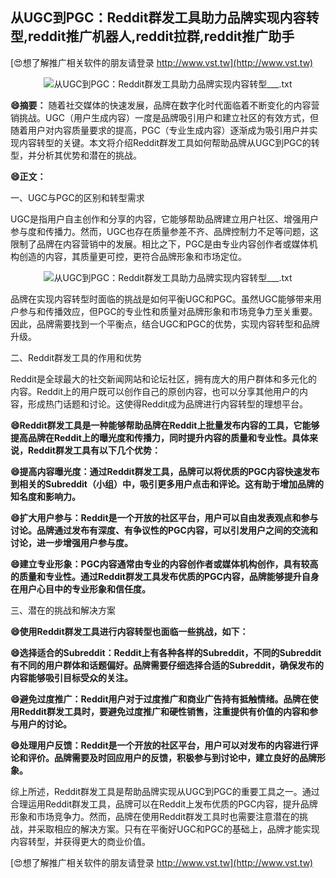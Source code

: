 ## **从UGC到PGC：Reddit群发工具助力品牌实现内容转型,reddit推广机器人,reddit拉群,reddit推广助手**

[😍想了解推广相关软件的朋友请登录 http://www.vst.tw](http://www.vst.tw)

 <center><img src="https://vst.tw/MP4/tuiguang/png/2.png" alt="从UGC到PGC：Reddit群发工具助力品牌实现内容转型___.txt"></center>

**😄摘要：**
随着社交媒体的快速发展，品牌在数字化时代面临着不断变化的内容营销挑战。UGC（用户生成内容）一度是品牌吸引用户和建立社区的有效方式，但随着用户对内容质量要求的提高，PGC（专业生成内容）逐渐成为吸引用户并实现内容转型的关键。本文将介绍Reddit群发工具如何帮助品牌从UGC到PGC的转型，并分析其优势和潜在的挑战。

**😄正文：**

一、UGC与PGC的区别和转型需求

UGC是指用户自主创作和分享的内容，它能够帮助品牌建立用户社区、增强用户参与度和传播力。然而，UGC也存在质量参差不齐、品牌控制力不足等问题，这限制了品牌在内容营销中的发展。相比之下，PGC是由专业内容创作者或媒体机构创造的内容，其质量更可控，更符合品牌形象和市场定位。

 <center><img src="https://vst.tw/MP4/tuiguang/png/6.png" alt="从UGC到PGC：Reddit群发工具助力品牌实现内容转型___.txt"></center>

品牌在实现内容转型时面临的挑战是如何平衡UGC和PGC。虽然UGC能够带来用户参与和传播效应，但PGC的专业性和质量对品牌形象和市场竞争力至关重要。因此，品牌需要找到一个平衡点，结合UGC和PGC的优势，实现内容转型和品牌升级。

二、Reddit群发工具的作用和优势

Reddit是全球最大的社交新闻网站和论坛社区，拥有庞大的用户群体和多元化的内容。Reddit上的用户既可以创作自己的原创内容，也可以分享其他用户的内容，形成热门话题和讨论。这使得Reddit成为品牌进行内容转型的理想平台。

**😄Reddit群发工具是一种能够帮助品牌在Reddit上批量发布内容的工具，它能够提高品牌在Reddit上的曝光度和传播力，同时提升内容的质量和专业性。具体来说，Reddit群发工具有以下几个优势：**

**😄提高内容曝光度：通过Reddit群发工具，品牌可以将优质的PGC内容快速发布到相关的Subreddit（小组）中，吸引更多用户点击和评论。这有助于增加品牌的知名度和影响力。**

**😄扩大用户参与：Reddit是一个开放的社区平台，用户可以自由发表观点和参与讨论。品牌通过发布有深度、有争议性的PGC内容，可以引发用户之间的交流和讨论，进一步增强用户参与度。**

**😄建立专业形象：PGC内容通常由专业的内容创作者或媒体机构创作，具有较高的质量和专业性。通过Reddit群发工具发布优质的PGC内容，品牌能够提升自身在用户心目中的专业形象和信任度。**

三、潜在的挑战和解决方案

**😄使用Reddit群发工具进行内容转型也面临一些挑战，如下：**

**😄选择适合的Subreddit：Reddit上有各种各样的Subreddit，不同的Subreddit有不同的用户群体和话题偏好。品牌需要仔细选择合适的Subreddit，确保发布的内容能够吸引目标受众的关注。**

**😄避免过度推广：Reddit用户对于过度推广和商业广告持有抵触情绪。品牌在使用Reddit群发工具时，要避免过度推广和硬性销售，注重提供有价值的内容和参与用户的讨论。**

**😄处理用户反馈：Reddit是一个开放的社区平台，用户可以对发布的内容进行评论和评价。品牌需要及时回应用户的反馈，积极参与到讨论中，建立良好的品牌形象。**

综上所述，Reddit群发工具是帮助品牌实现从UGC到PGC的重要工具之一。通过合理运用Reddit群发工具，品牌可以在Reddit上发布优质的PGC内容，提升品牌形象和市场竞争力。然而，品牌在使用Reddit群发工具时也需要注意潜在的挑战，并采取相应的解决方案。只有在平衡好UGC和PGC的基础上，品牌才能实现内容转型，并获得更大的商业价值。

[😍想了解推广相关软件的朋友请登录 http://www.vst.tw](http://www.vst.tw)



